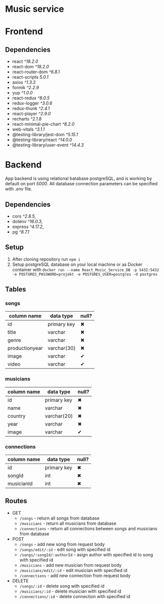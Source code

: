 # Music service


# Frontend
## Dependencies
- react *^18.2.0*
- react-dom *^18.2.0*
- react-router-dom *^6.8.1*
- react-scripts *5.0.1*
- axios *^1.3.3*
- formik *^2.2.9*
- yup *^1.0.0*
- react-redux *^8.0.5*
- redux-logger *^3.0.6*
- redux-thunk *^2.4.1*
- react-player *^2.9.0*
- recharts *^2.1.8*
- react-minimal-pie-chart *^8.2.0*
- web-vitals *^3.1.1*
- @testing-library/jest-dom *^5.15.1*
- @testing-library/react *^14.0.0*
- @testing-library/user-event   *^14.4.3*

# Backend
App backend is using relational batabase postgreSQL, and is working by default on port *5000*. All database connection parameters can be specified with *.env* file.

## Dependencies
- cors *^2.8.5*,
- dotenv *^16.0.3*,
- express *^4.17.2*,
- pg *^8.7.1*

## Setup
1. After cloning repository run `npm i`
2. Setup postgreSQL database on your local machine or as Docker container with `docker run --name React_Music_Service_DB -p 5432:5432 -e POSTGRES_PASSWORD=projekt -e POSTGRES_USER=postgres -d postgres`

## Tables
### **songs**
column name | data type | null?
--- | --- | ---
id  | primary key | ✖
title | varchar | ✖
genre | varchar | ✖
productionyear | varchar(30) | ✖
image | varchar | ✔
video | varchar | ✔

### **musicians**
column name | data type | null?
--- | --- | ---
id  | primary key | ✖
name | varchar | ✖
country | varchar(20) | ✖
year | varchar | ✖
image | varchar | ✔

### **connections**
column name | data type | null?
--- | --- | ---
id  | primary key | ✖
songId | int | ✖
musicianId | int | ✖

## Routes
- GET
  - `/songs` - return all songs from database
  - `/musicians` - return all musicians from database
  - `/connections` - return all connections between songs and musicians from database
- POST
  - `/songs` - add new song from request body
  - `/songs/edit/:id` - edit song with specified id
  - `/songs/:songId/:authorId` - asign author with specified id to song with specified id
  - `/musicians` - add new musician from request body
  - `/musicians/edit/:id` - edit musician with specified id
  - `/connections` - add new connection from request body
- DELETE
  - `/songs/:id` - delete song with specified id
  - `/musicians/:id` - delete musician with specified id
  - `/connections/:id` - delete connection with specified id